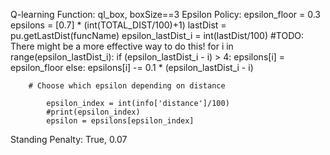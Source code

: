 Q-learning Function: ql_box, boxSize==3
Epsilon Policy:
        epsilon_floor = 0.3
        epsilons = [0.7] * (int(TOTAL_DIST/100)+1)
        lastDist = pu.getLastDist(funcName)
        epsilon_lastDist_i = int(lastDist/100)
        #TODO: There might be a more effective way to do this!
        for i in range(epsilon_lastDist_i):
            if (epsilon_lastDist_i - i) > 4:
                epsilons[i] = epsilon_floor
            else:
                epsilons[i] -= 0.1 * (epsilon_lastDist_i - i)

        # Choose which epsilon depending on distance

            epsilon_index = int(info['distance']/100)
            #print(epsilon_index)
            epsilon = epsilons[epsilon_index]

Standing Penalty: True, 0.07